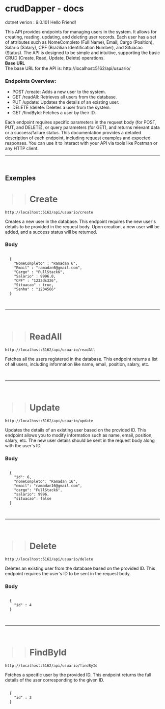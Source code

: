 # crudDapper - docs
dotnet verion : 9.0.101
Hello Friend!

This API provides endpoints for managing users in the system. It allows for creating, reading, updating, and deleting user records. Each user has a set of attributes such as NomeCompleto (Full Name), Email, Cargo (Position), Salario (Salary), CPF (Brazilian Identification Number), and Situacao (Status). The API is designed to be simple and intuitive, supporting the basic CRUD (Create, Read, Update, Delete) operations.
</br>
<b>Base URL</b>
</br>
The base URL for the API is: http://localhost:5162/api/usuario/
</br>
<h3>Endpoints Overview:</h3>
<ul>
  <li>POST /create: Adds a new user to the system.</li>
  <li>GET /readAll: Retrieves all users from the database.</li>
  <li>PUT /update: Updates the details of an existing user.</li>
  <li>DELETE /delete: Deletes a user from the system.</li>
  <li>GET /findById: Fetches a user by their ID.</li>
</ul>

Each endpoint requires specific parameters in the request body (for POST, PUT, and DELETE), or query parameters (for GET), and returns relevant data or a success/failure status.
This documentation provides a detailed description of each endpoint, including request examples and expected responses. You can use it to interact with your API via tools like Postman or any HTTP client.
</br><hr></br>
## Exemples
>> # Create
<pre><code>http://localhost:5162/api/usuario/create</code></pre>
<p>Creates a new user in the database. This endpoint requires the new user's details to be provided in the request body. Upon creation, a new user will be added, and a success status will be returned.</p>
<h3>Body</h3>
<pre><code>
  {
    "NomeCompleto" : "Ramadan 6",
    "Email" : "ramadan6@gmail.com",
    "Cargo" : "FullStack6",
    "Salario" : 9996.0,
    "CPF" : "1233ds326",
    "Situacao" : true,
    "Senha" : "1234566"
  }
</code></pre>
</br><hr></br>

>> # ReadAll
<pre><code>http://localhost:5162/api/usuario/readAll</code></pre>
<p>Fetches all the users registered in the database. This endpoint returns a list of all users, including information like name, email, position, salary, etc.</p>
</br><hr></br>

>> # Update
<pre><code>http://localhost:5162/api/usuario/update</code></pre>
<p>Updates the details of an existing user based on the provided ID. This endpoint allows you to modify information such as name, email, position, salary, etc. The new user details should be sent in the request body along with the user's ID.</p>
<h3>Body</h3>
<pre><code>
  {
    "id": 6,
    "nomeCompleto": "Ramadan 16",
    "email": "ramadan16@gmail.com",
    "cargo": "FullStack6",
    "salario": 9996,
    "situacao": false
  }
</code></pre>
</br><hr></br>

>> # Delete
<pre><code>http://localhost:5162/api/usuario/delete</code></pre>
<p>Deletes an existing user from the database based on the provided ID. This endpoint requires the user's ID to be sent in the request body.</p>
<h3>Body</h3>
<pre><code>
  {
    "id" : 4
  }
</code></pre>
</br><hr></br>

>> # FindById
<pre><code>http://localhost:5162/api/usuario/findById</code></pre>
<p>Fetches a specific user by the provided ID. This endpoint returns the full details of the user corresponding to the given ID.</p>
<pre><code>
  {
    "id" : 3
  }
</code></pre>
